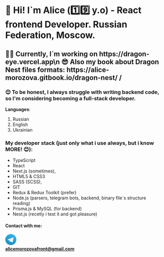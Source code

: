 <h1>👋 Hi! I`m Alice (1️⃣9️⃣ y.o) - React frontend Developer. Russian Federation, Moscow.</h1>
<h2>
👩‍💻 Currently, I`m working on https://dragon-eye.vercel.app\n
😎 Also my book about Dragon Nest files formats: https://alice-morozova.gitbook.io/dragon-nest/
/</h2>
<h3>😊 To be honest, I always struggle with writing backend code, so I'm considering becoming a <b>full-stack developer</b>.</h3>

<b>Languages</b>:
1. Russian
2. English
3. Ukrainian



### My developer stack (just only what i use always, but i know MORE! 😊):
- TypeScript
- React
- Next.js (sometimes),
- HTML5 & CSS3
- SASS (SCSS),
- GIT
- Redux & Redux Toolkit (prefer)
- Node.js (parsers, telegram bots, backend, binary file`s structure reading)
- Prisma.js & MySQL (for backend)
- Nest.js (recetly i test it and got pleasure)

#### Contact with me:
[<img width=35 src="https://raw.githubusercontent.com/github/explore/80688e429a7d4ef2fca1e82350fe8e3517d3494d/topics/telegram/telegram.png?size=48">][telegram]
<br>
**alicemorozovafront@gmail.com**

[telegram]: https://t.me/puffmurmeow
